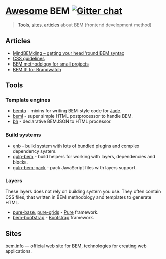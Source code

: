 # [Awesome](https://github.com/jnv/lists) BEM [![Gitter chat](https://badges.gitter.im/bem/talk.png)](https://gitter.im/bem/talk)

> [Tools](#tools), [sites](#sites), [articles](#articles) about BEM (frontend development method)

## Articles

 * [MindBEMding – getting your head ’round BEM syntax](http://csswizardry.com/2013/01/mindbemding-getting-your-head-round-bem-syntax/)
 * [CSS guidelines](http://cssguidelin.es/#bem-like-naming)
 * [BEM methodology for small projects](http://www.smashingmagazine.com/2014/07/17/bem-methodology-for-small-projects/)
 * [BEM It! for Brandwatch](http://www.slideshare.net/MaxShirshin/bem-it-for-brandwatch)

## Tools

### Template engines

 * [bemto](https://github.com/kizu/bemto) - mixins for writing BEM-style code for [Jade](http://jade-lang.com/).
 * [beml](https://github.com/zenwalker/node-beml) - super simple HTML postprocessor to handle BEM.
 * [bh](https://github.com/enb-make/bh) - declarative BEMJSON to HTML processor.

### Build systems

 * [enb](https://github.com/enb-make/enb) - build system with lots of bundled plugins and complex dependency system.
 * [gulp-bem](https://github.com/floatdrop/gulp-bem) - build helpers for working with layers, dependencies and blocks.
 * [gulp-bem-pack](https://github.com/floatdrop/gulp-bem-pack) - pack JavaScript files with layers support.

### Layers
These layers does not rely on building system you use. They often contain CSS files, that written in BEM methodology and templates to generate HTML.

 * [pure-base](https://github.com/floatdrop/pure-base), [pure-grids](https://github.com/floatdrop/pure-grids) - [Pure](https://purecss.io/) framework.
 * [bem-bootstrap](https://github.com/matmuchrapna/bem-bootstrap) - [Bootstrap](http://getbootstrap.com/) framework.

## Sites

 [bem.info](http://bem.info) — official web site for BEM, technologies for creating web applications. 
